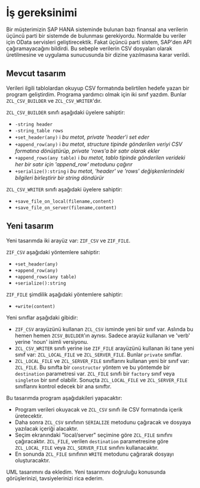 #  İş gereksinimi
Bir müşterimizin SAP HANA sisteminde bulunan bazı finansal ana verilerin üçüncü parti bir sistemde de bulunması gerekiyordu. 
Normalde bu veriler için OData servisleri geliştirecektik. Fakat üçüncü parti sistem, SAP'den API çağıramayacağını bildirdi.
Bu sebeple verilerin CSV dosyaları olarak üretilmesine ve uygulama sunucusunda bir dizine yazılmasına karar verildi.

## Mevcut tasarım
Verileri ilgili tablolardan okuyup CSV formatında belirtilen hedefe yazan bir program geliştirdim.
Programa yardımcı olmak için iki sınıf yazdım. Bunlar `ZCL_CSV_BUILDER` ve `ZCL_CSV_WRITER`'dır.

`ZCL_CSV_BUILDER` sınıfı aşağıdaki üyelere sahiptir:
- `-string header`
- `-string_table rows`
- `+set_header(any)` :information_source: _bu metot, private 'header'i set eder_
- `+append_row(any)` :information_source: _bu metot, structure tipinde gönderilen veriyi CSV formatına dönüştürüp, private 'rows'a bir satır olarak ekler_
- `+append_rows(any table)` :information_source: _bu metot, tablo tipinde gönderilen verideki her bir satır için 'append_row' metodunu çağırır_
- `+serialize():string` :information_source: _bu metot, 'header' ve 'rows' değişkenlerindeki bilgileri birleştirir bir string döndürür_

`ZCL_CSV_WRITER` sınıfı aşağıdaki üyelere sahiptir:
- `+save_file_on_local(filename,content)`
- `+save_file_on_server(filename,content)`

## Yeni tasarım
Yeni tasarımda iki arayüz var: `ZIF_CSV` ve `ZIF_FILE`.

`ZIF_CSV` aşağıdaki yöntemlere sahiptir:
- `+set_header(any)`
- `+append_row(any)`
- `+append_rows(any table)`
- `+serialize():string`

`ZIF_FILE` şimdilik aşağıdaki yöntemlere sahiptir:
- `+write(content)`

Yeni sınıflar aşağıdaki gibidir:
- `ZIF_CSV` arayüzünü kullanan `ZCL_CSV` isminde yeni bir sınıf var. Aslında bu hemen hemen `ZCSV_BUILDER`'ın aynısı. Sadece arayüz kullanan ve 'verb' yerine 'noun' isimli versiyonu.
- `ZCL_CSV_WRITER` sınıfı yerine ise `ZIF_FILE` arayüzünü kullanan iki tane yeni sınıf var: `ZCL_LOCAL_FILE` ve `ZCL_SERVER_FILE`. Bunlar `private` sınıflar.
- `ZCL_LOCAL_FILE` ve `ZCL_SERVER_FILE` sınıflarını kullanan yeni bir sınıf var: `ZCL_FILE`. Bu sınıfta bir `constructor` yöntem ve bu yöntemde bir `destination` parametresi var. `ZCL_FILE` sınıfı bir `factory` sınıf veya `singleton` bir sınıf olabilir. Sonuçta `ZCL_LOCAL_FILE` ve `ZCL_SERVER_FILE` sınıflarını kontrol edecek bir ana sınıftır.

Bu tasarımda program aşağıdakileri yapacaktır:
- Program verileri okuyacak ve `ZCL_CSV` sınıfı ile CSV formatında içerik üretecektir.
- Daha sonra `ZCL_CSV` sınıfının `SERIALIZE` metodunu çağıracak ve dosyaya yazılacak içeriği alacaktır.
- Seçim ekranındaki "local/server" seçimine göre `ZCL_FILE` sınıfını çağıracaktır. `ZCL_FILE`, verilen `destination` parametresine göre `ZCL_LOCAL_FILE` veya `ZCL_SERVER_FILE` sınıfını kullanacaktır.
- En sonunda `ZCL_FILE` sınıfının `WRITE` metodunu çağırarak dosyayı oluşturacaktır.

UML tasarımını da ekledim.
Yeni tasarımını doğruluğu konusunda görüşlerinizi, tavsiyelerinizi rica ederim.
